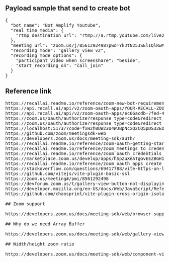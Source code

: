 ## Payload sample that send to create bot

<pre>
{
  "bot_name": "Bot Amplify Youtube",
  "real_time_media": {
    "rtmp_destination_url": "rtmp://a.rtmp.youtube.com/live2/gdts-yjep-tcfb-a3mg-18a5"
  },
  "meeting_url": "zoom.us/j/8561292498?pwd=YkJtN25JSElIQlRwM0hjek1ldFJsUT09",
  "recording_mode": "gallery_view_v2",
  "recording_mode_options": {
    "participant_video_when_screenshare": "beside",
    "start_recording_on": "call_join"
  }
}
</pre>

## Reference link

<pre>
https://recallai.readme.io/reference/zoom-new-bot-requirements
https://api.recall.ai/api/v2/zoom-oauth-apps/YOUR-RECALL-ZOOM-OAUTH-APP-ID/webhook
https://api.recall.ai/api/v2/zoom-oauth-apps/ec66acdb-7fed-49c9-a5e2-6cbf5bb092b1/webhook
https://zoom.us/oauth/authorize?response_type=code&redirect_uri=https%3A%2F%2Flocalhost%3A8000&client_id=YOUR-CLIENT-ID-HERE
https://zoom.us/oauth/authorize?response_type=code&redirect_uri=https%3A%2F%2Flocalhost%3A5173&client_id=jb4JtgARSHmXt39RHENsZg
https://localhost:5173/?code=fxH2h0UW23U4WJBpNcxQ2CQ5pDS32EDzg
https://github.com/zoom/meetingsdk-web
https://developers.zoom.us/docs/meeting-sdk/auth/
https://recallai.readme.io/reference/zoom-oauth-getting-started
https://recallai.readme.io/reference/zoom_meetings_to_credentials_list
https://recallai.readme.io/reference/zoom_oauth_credentials_create
https://marketplace.zoom.us/develop/apps/hSpZuXeATgGvEEZBGH17ow/feature
https://recallai.readme.io/reference/zoom_oauth_apps_create
https://stackoverflow.com/questions/69417788/vite-https-on-localhost
https://github.com/vitejs/vite-plugin-basic-ssl
https://zoom.us/meeting#/pmi/8561292498
https://devforum.zoom.us/t/gallery-view-button-not-displaying/58266/16
https://developer.mozilla.org/en-US/docs/Web/JavaScript/Reference/Global_Objects/SharedArrayBuffer
https://github.com/chaosprint/vite-plugin-cross-origin-isolation

## Zoom support

https://developers.zoom.us/docs/meeting-sdk/web/browser-support/

## Why do we need Array Buffer

https://developers.zoom.us/docs/meeting-sdk/web/gallery-view/#how-views-look-with-and-without-sharedarraybuffer

## Width/height zoom ratio

https://developers.zoom.us/docs/meeting-sdk/web/component-view/resizing/#sizing-components-at-init
</pre>
